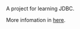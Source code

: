 A project for learning JDBC.

More infomation in [here](https://www.wolai.com/atguigu/dEhsfqP4RazGM2fr2wpSeX).



